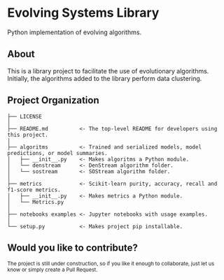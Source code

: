 # Evolving Systems Library

Python implementation of evolving algorithms.

## About

This is a library project to facilitate the use of evolutionary algorithms.
Initially, the algorithms added to the library perform data clustering.

## Project Organization

    ├── LICENSE
    │
    ├── README.md          <- The top-level README for developers using this project.
    │
    ├── algoritms          <- Trained and serialized models, model predictions, or model summaries.
    │   ├── __init__.py    <- Makes algoritms a Python module.
    │   └── denstream      <- DenStream algorithm folder.
    │   └── sostream       <- SOStream algorithm folder.
    │
    ├── metrics            <- Scikit-learn purity, accuracy, recall and f1-score metrics.
    │   ├── __init__.py    <- Makes metrics a Python module.
    │   └── Metrics.py
    │
    ├── notebooks examples <- Jupyter notebooks with usage examples.
    │
    └── setup.py           <- Makes project pip installable.


## Would you like to contribute?
<p><small>The project is still under construction, so if you like it enough to collaborate, just let us know or simply create a Pull Request.</small></p>